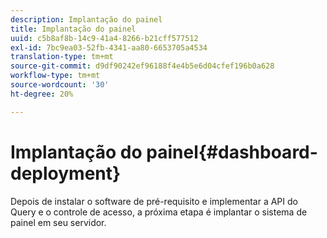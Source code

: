 ```yaml
---
description: Implantação do painel
title: Implantação do painel
uuid: c5b8af8b-14c9-41a4-8266-b21cff577512
exl-id: 7bc9ea03-52fb-4341-aa80-6653705a4534
translation-type: tm+mt
source-git-commit: d9df90242ef96188f4e4b5e6d04cfef196b0a628
workflow-type: tm+mt
source-wordcount: '30'
ht-degree: 20%

---
```


# Implantação do painel{#dashboard-deployment}

Depois de instalar o software de pré-requisito e implementar a API do Query e o controle de acesso, a próxima etapa é implantar o sistema de painel em seu servidor.
